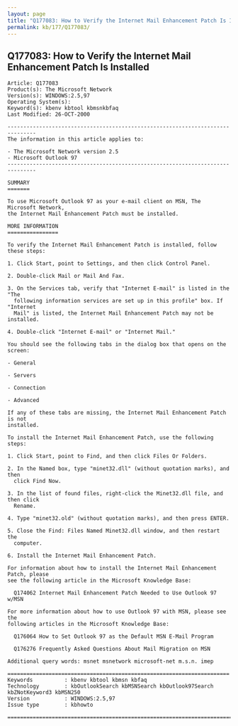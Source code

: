 ```yaml
---
layout: page
title: "Q177083: How to Verify the Internet Mail Enhancement Patch Is Installed"
permalink: kb/177/Q177083/
---
```


## Q177083: How to Verify the Internet Mail Enhancement Patch Is Installed

	Article: Q177083
	Product(s): The Microsoft Network
	Version(s): WINDOWS:2.5,97
	Operating System(s): 
	Keyword(s): kbenv kbtool kbmsnkbfaq
	Last Modified: 26-OCT-2000
	
	-------------------------------------------------------------------------------
	The information in this article applies to:
	
	- The Microsoft Network version 2.5 
	- Microsoft Outlook 97 
	-------------------------------------------------------------------------------
	
	SUMMARY
	=======
	
	To use Microsoft Outlook 97 as your e-mail client on MSN, The Microsoft Network,
	the Internet Mail Enhancement Patch must be installed.
	
	MORE INFORMATION
	================
	
	To verify the Internet Mail Enhancement Patch is installed, follow these steps:
	
	1. Click Start, point to Settings, and then click Control Panel.
	
	2. Double-click Mail or Mail And Fax.
	
	3. On the Services tab, verify that "Internet E-mail" is listed in the "The
	  following information services are set up in this profile" box. If "Internet
	  Mail" is listed, the Internet Mail Enhancement Patch may not be installed.
	
	4. Double-click "Internet E-mail" or "Internet Mail."
	
	You should see the following tabs in the dialog box that opens on the screen:
	
	- General
	
	- Servers
	
	- Connection
	
	- Advanced
	
	If any of these tabs are missing, the Internet Mail Enhancement Patch is not
	installed.
	
	To install the Internet Mail Enhancement Patch, use the following steps:
	
	1. Click Start, point to Find, and then click Files Or Folders.
	
	2. In the Named box, type "minet32.dll" (without quotation marks), and then
	  click Find Now.
	
	3. In the list of found files, right-click the Minet32.dll file, and then click
	  Rename.
	
	4. Type "minet32.old" (without quotation marks), and then press ENTER.
	
	5. Close the Find: Files Named Minet32.dll window, and then restart the
	  computer.
	
	6. Install the Internet Mail Enhancement Patch.
	
	For information about how to install the Internet Mail Enhancement Patch, please
	see the following article in the Microsoft Knowledge Base:
	
	  Q174062 Internet Mail Enhancement Patch Needed to Use Outlook 97 w/MSN
	
	For more information about how to use Outlook 97 with MSN, please see the
	following articles in the Microsoft Knowledge Base:
	
	  Q176064 How to Set Outlook 97 as the Default MSN E-Mail Program
	
	  Q176276 Frequently Asked Questions About Mail Migration on MSN
	
	Additional query words: msnet msnetwork microsoft-net m.s.n. imep
	
	======================================================================
	Keywords          : kbenv kbtool kbmsn kbfaq
	Technology        : kbOutlookSearch kbMSNSearch kbOutlook97Search kbZNotKeyword3 kbMSN250
	Version           : WINDOWS:2.5,97
	Issue type        : kbhowto
	
	=============================================================================
	
